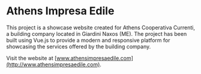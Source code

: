 # Athens Impresa Edile

This project is a showcase website created for Athens Cooperativa Currenti, a building company located in Giardini Naxos (ME). 
The project has been built using Vue.js to provide a modern and responsive platform for showcasing the services offered by the building company.

Visit the website at [www.athensimpresaedile.com](http://www.athensimpresaedile.com).
